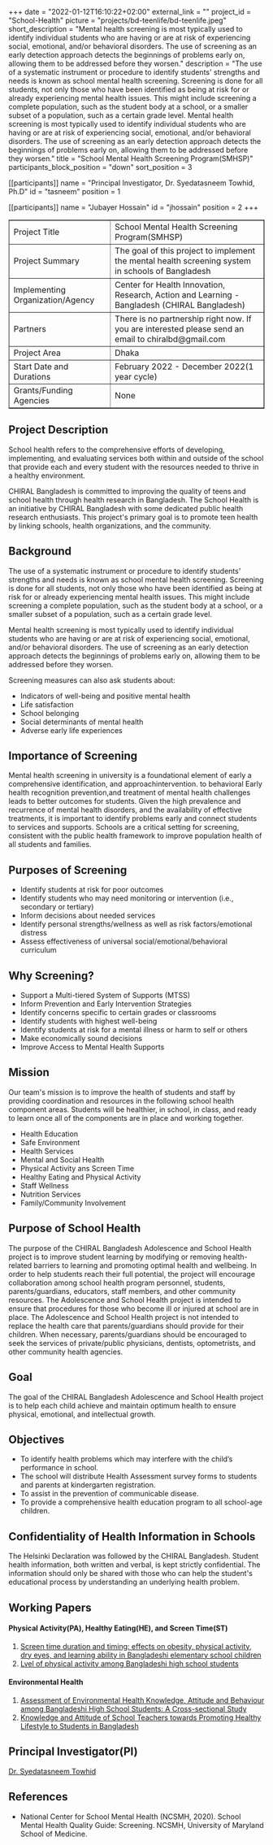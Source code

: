 +++
date = "2022-01-12T16:10:22+02:00"
external_link = ""
project_id = "School-Health"
picture = "projects/bd-teenlife/bd-teenlife.jpeg"
short_description = "Mental health screening is most typically used to identify individual students who are having or are at risk of experiencing social, emotional, and/or behavioral disorders. The use of screening as an early detection approach detects the beginnings of problems early on, allowing them to be addressed before they worsen."
description = "The use of a systematic instrument or procedure to identify students' strengths and needs is known as school mental health screening. Screening is done for all students, not only those who have been identified as being at risk for or already experiencing mental health issues. This might include screening a complete population, such as the student body at a school, or a smaller subset of a population, such as a certain grade level. Mental health screening is most typically used to identify individual students who are having or are at risk of experiencing social, emotional, and/or behavioral disorders. The use of screening as an early detection approach detects the beginnings of problems early on, allowing them to be addressed before they worsen."
title = "School Mental Health Screening Program(SMHSP)"
participants_block_position = "down"
sort_position = 3

[[participants]]
  name = "Principal Investigator, Dr. Syedatasneem Towhid, Ph.D"
  id = "tasneem"
  position = 1

[[participants]]
  name = "Jubayer Hossain"
  id = "jhossain"
  position = 2
+++

<table border = "1">
        <tr>
           <td>Project Title</td>
           <td>School Mental Health Screening Program(SMHSP)
</td>
        </tr>
        <tr>
           <td>Project Summary</td>
           <td>The goal of this project to implement the mental health screening system in schools of Bangladesh
</td>
        </tr>
        <tr>
           <td>Implementing Organization/Agency</td>
           <td>Center for Health Innovation, Research, Action and Learning - Bangladesh (CHIRAL Bangladesh)</td>
        </tr>
         <tr>
           <td>Partners</td>
           <td>There is no partnership right now. If you are interested please send an email to chiralbd@gmail.com</td>
        </tr>
          <tr>
           <td>Project Area</td>
           <td>Dhaka</td>
        </tr>
        <tr>
           <td>Start Date and Durations</td>
           <td>February 2022 - December 2022(1 year cycle)</td>
        </tr>
         <tr>
           <td>Grants/Funding Agencies</td>
           <td>None</td>
        </tr>
 </table>

## Project Description
School health refers to the comprehensive efforts of developing, implementing, and evaluating services both within and outside of the school that provide each and every student with the resources needed to thrive in a healthy environment.

CHIRAL Bangladesh is committed to improving the quality of teens and school health through health research in Bangladesh. The School Health is an initiative by CHIRAL Bangladesh with some dedicated public health research enthusiasts. This project's primary goal is to promote teen health by linking schools, health organizations, and the community.

## Background
The use of a systematic instrument or procedure to identify students' strengths and needs is known as school mental health screening. Screening is done for all students, not only those who have been identified as being at risk for or already experiencing mental health issues. This might include screening a complete population, such as the student body at a school, or a smaller subset of a population, such as a certain grade level.

Mental health screening is most typically used to identify individual students who are having or are at risk of experiencing social, emotional, and/or behavioral disorders. The use of screening as an early detection approach detects the beginnings of problems early on, allowing them to be addressed before they worsen.

Screening measures can also ask students about:
- Indicators of well-being and positive mental health
- Life satisfaction
- School belonging
- Social determinants of mental health
- Adverse early life experiences

## Importance of Screening
Mental health screening in university is a foundational element
of early a comprehensive identification, and approachintervention. to behavioral Early health recognition prevention,and treatment of mental health challenges leads to better outcomes for students. Given the high prevalence and recurrence of mental health disorders, and the availability of effective treatments, it is important to identify problems early and connect students to services and supports. Schools are a critical setting for screening, consistent with the public health framework to improve population health of all students and families.

## Purposes of Screening
-  Identify students at risk for poor outcomes
-  Identify students who may need monitoring or intervention (i.e., secondary or tertiary)
- Inform decisions about needed services
- Identify personal strengths/wellness as well as risk factors/emotional distress
-  Assess effectiveness of universal social/emotional/behavioral curriculum

## Why Screening?
- Support a Multi-tiered System of Supports (MTSS)
- Inform Prevention and Early Intervention Strategies
- Identify concerns specific to certain grades or classrooms
- Identify students with highest well-being
- Identify students at risk for a mental illness or harm to self or others
- Make economically sound decisions
- Improve Access to Mental Health Supports

## Mission
Our team's mission is to improve the health of students and staff by providing coordination and resources in the following school health component areas. Students will be healthier, in school, in class, and ready to learn once all of the components are in place and working together.
- Health Education
- Safe Environment
- Health Services
- Mental and Social Health
- Physical Activity ans Screen Time
- Healthy Eating and Physical Activity
- Staff Wellness
- Nutrition Services
- Family/Community Involvement

## Purpose of School Health
The purpose of the CHIRAL Bangladesh Adolescence and School Health project is to improve student learning by modifying or removing health-related barriers to learning and promoting optimal health and wellbeing. In order to help students reach their full potential, the project will encourage collaboration among school health program personnel, students, parents/guardians, educators, staff members, and other community resources. The Adolescence and School Health project is intended to ensure that procedures for those who become ill or injured at school are in place. The Adolescence and School Health project is not intended to replace the health care that parents/guardians should provide for their children. When necessary, parents/guardians should be encouraged to seek the services of private/public physicians, dentists, optometrists, and other community health agencies.

## Goal
The goal of the CHIRAL Bangladesh Adolescence and School Health project is to help each child achieve and maintain optimum health to ensure physical, emotional, and intellectual growth.

## Objectives
- To identify health problems which may interfere with the child’s performance in school.
- The school will distribute Health Assessment survey forms to students and parents at kindergarten registration.
- To assist in the prevention of communicable disease.
- To provide a comprehensive health education program to all school-age children.


## Confidentiality of Health Information in Schools
The Helsinki Declaration was followed by the CHIRAL Bangladesh. Student health information, both written and verbal, is kept strictly confidential. The information should only be shared with those who can help the student's educational process by understanding an underlying health problem.



## Working Papers
#### Physical Activity(PA), Healthy Eating(HE), and Screen Time(ST)
1. [Screen time duration and timing: effects on obesity, physical activity, dry eyes, and learning ability in Bangladeshi elementary school children](#)
2. [Lvel of physical activity among Bangladeshi high school students](#)

#### Environmental Health
1. [Assessment of Environmental Health Knowledge, Attitude and Behaviour among Bangladeshi High School Students: A Cross-sectional Study](#)
2. [Knowledge and Attitude of School Teachers towards Promoting Healthy Lifestyle to Students in Bangladesh](#)

## Principal Investigator(PI)
[Dr. Syedatasneem Towhid](https://chiralbd.netlify.app/member/syedatasneem_towhid/)

## References 
- National Center for School Mental Health (NCSMH, 2020). School Mental Health Quality Guide:
Screening. NCSMH, University of Maryland School of Medicine.





